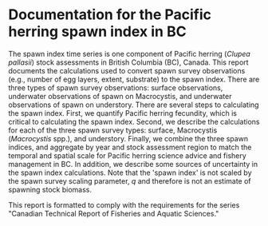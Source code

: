 # Documentation for the Pacific herring spawn index in BC

The spawn index time series is one component of Pacific herring (*Clupea pallasii*) stock assessments in British Columbia (BC), Canada.
This report documents the calculations used to convert spawn survey observations (e.g., number of egg layers, extent, substrate) to the spawn index.
There are three types of spawn survey observations: surface observations, underwater observations of spawn on Macrocystis, and underwater observations of spawn on understory.
There are several steps to calculating the spawn index.
First, we quantify Pacific herring fecundity, which is critical to calculating the spawn index.
Second, we describe the calculations for each of the three spawn survey types: surface, Macrocystis (*Macrocystis* spp.), and understory.
Finally, we combine the three spawn indices, and aggregate by year and stock assessment region to match the temporal and spatial scale for Pacific herring science advice and fishery management in BC.
In addition, we describe some sources of uncertainty in the spawn index calculations.
Note that the 'spawn index' is not scaled by the spawn survey scaling parameter, *q* and therefore is not an estimate of spawning stock biomass.

This report is formatted to comply with the requirements for the series "Canadian Technical Report of Fisheries and Aquatic Sciences."
